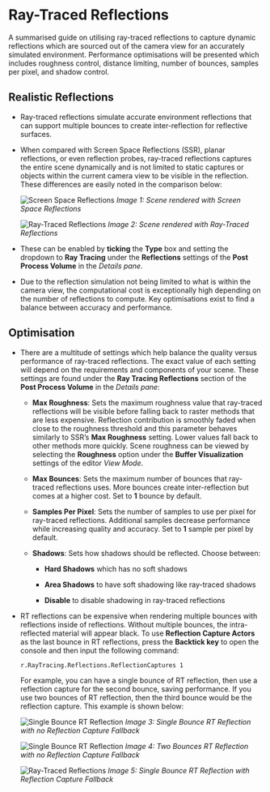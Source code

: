 # Ray-Traced Reflections

A summarised guide on utilising ray-traced reflections to capture dynamic reflections which are sourced out of the camera view for an accurately simulated environment. Performance optimisations will be presented which includes roughness control, distance limiting, number of bounces, samples per pixel, and shadow control.

## Realistic Reflections
* Ray-traced reflections simulate accurate environment reflections that can support multiple bounces to create inter-reflection for reflective surfaces. 
  
* When compared with Screen Space Reflections (SSR), planar reflections, or even reflection probes, ray-traced reflections captures the entire scene dynamically and is not limited to static captures or objects within the current camera view to be visible in the reflection. These differences are easily noted in the comparison below:

    ![Screen Space Reflections](https://docs.unrealengine.com/Images/Engine/Rendering/RayTracing/RT_Reflections_Disabled.jpg)
    *Image 1: Scene rendered with Screen Space Reflections*

    ![Ray-Traced Reflections](https://docs.unrealengine.com/Images/Engine/Rendering/RayTracing/RT_Reflections_Enabled-1.jpg)
    *Image 2: Scene rendered with Ray-Traced Reflections*
  
* These can be enabled by **ticking** the **Type** box and setting the dropdown to **Ray Tracing** under the **Reflections** settings of the **Post Process Volume** in the *Details pane*.
  
* Due to the reflection simulation not being limited to what is within the camera view, the computational cost is exceptionally high depending on the number of reflections to compute. Key optimisations exist to find a balance between accuracy and performance.

## Optimisation
* There are a multitude of settings which help balance the quality versus performance of ray-traced reflections. The exact value of each setting will depend on the requirements and components of your scene. These settings are found under the **Ray Tracing Reflections** section of the **Post Process Volume** in the *Details pane*:

  * **Max Roughness**: Sets the maximum roughness value that ray-traced reflections will be visible before falling back to raster methods that are less expensive. Reflection contribution is smoothly faded when close to the roughness threshold and this parameter behaves similarly to SSR’s **Max Roughness** setting. Lower values fall back to other methods more quickly. Scene roughness can be viewed by selecting the **Roughness** option under the **Buffer Visualization** settings of the editor *View Mode*.

  * **Max Bounces**: Sets the maximum number of bounces that ray-traced reflections uses. More bounces create inter-reflection but comes at a higher cost. Set to **1** bounce by default.

  * **Samples Per Pixel**: Sets the number of samples to use per pixel for ray-traced reflections. Additional samples decrease performance while increasing quality and accuracy. Set to **1** sample per pixel by default.

  * **Shadows**: Sets how shadows should be reflected. Choose between:

    * **Hard Shadows** which has no soft shadows

    * **Area Shadows** to have soft shadowing like ray-traced shadows

    * **Disable** to disable shadowing in ray-traced reflections

* RT reflections can be expensive when rendering multiple bounces with reflections inside of reflections. Without multiple bounces, the intra-reflected material will appear black. To use **Reflection Capture Actors** as the last bounce in RT reflections, press the **Backtick key** to open the console and then input the following command:
  
    ```
    r.RayTracing.Reflections.ReflectionCaptures 1
    ```
    For example, you can have a single bounce of RT reflection, then use a reflection capture for the second bounce, saving performance. If you use two bounces of RT reflection, then the third bounce would be the reflection capture. This example is shown below:

    ![Single Bounce RT Reflection](https://docs.unrealengine.com/Images/Engine/Rendering/RayTracing/1_RTRRefCapture.jpg)
    *Image 3: Single Bounce RT Reflection with no Reflection Capture Fallback*

    ![Single Bounce RT Reflection](https://docs.unrealengine.com/Images/Engine/Rendering/RayTracing/2_RTRRefCapture.jpg)
    *Image 4: Two Bounces RT Reflection with no Reflection Capture Fallback*

    ![Ray-Traced Reflections](https://docs.unrealengine.com/Images/Engine/Rendering/RayTracing/3_RTRRefCapture.jpg)
    *Image 5: Single Bounce RT Reflection with Reflection Capture Fallback*